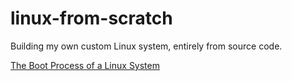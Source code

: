 # linux-from-scratch
Building my own custom Linux system, entirely from source code.

[The Boot Process of a Linux System](https://www.baeldung.com/linux/boot-process)
